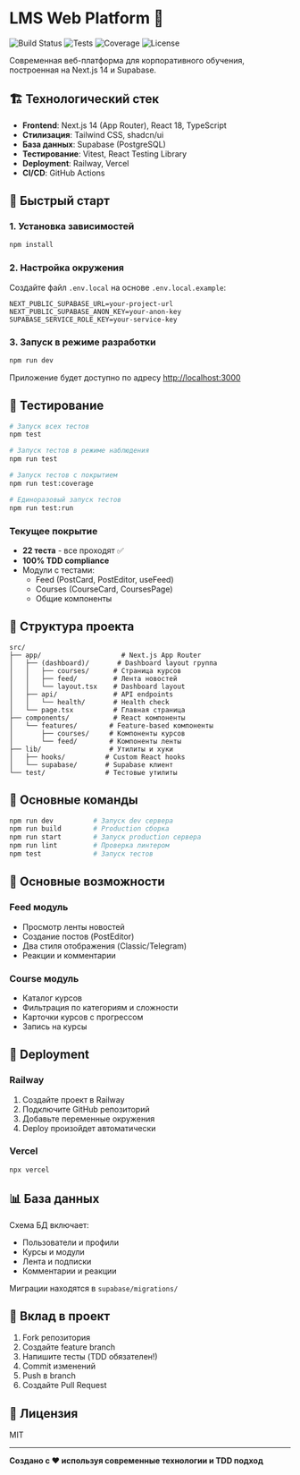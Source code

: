 # LMS Web Platform 🚀

![Build Status](https://github.com/is921966/lms-web-nextjs/workflows/Deploy%20to%20Railway/badge.svg)
![Tests](https://img.shields.io/badge/tests-21%20passing-brightgreen)
![Coverage](https://img.shields.io/badge/coverage-100%25-brightgreen)
![License](https://img.shields.io/badge/license-MIT-blue.svg)

Современная веб-платформа для корпоративного обучения, построенная на Next.js 14 и Supabase.

## 🏗 Технологический стек

- **Frontend**: Next.js 14 (App Router), React 18, TypeScript
- **Стилизация**: Tailwind CSS, shadcn/ui
- **База данных**: Supabase (PostgreSQL)
- **Тестирование**: Vitest, React Testing Library
- **Deployment**: Railway, Vercel
- **CI/CD**: GitHub Actions

## 🚀 Быстрый старт

### 1. Установка зависимостей

```bash
npm install
```

### 2. Настройка окружения

Создайте файл `.env.local` на основе `.env.local.example`:

```env
NEXT_PUBLIC_SUPABASE_URL=your-project-url
NEXT_PUBLIC_SUPABASE_ANON_KEY=your-anon-key
SUPABASE_SERVICE_ROLE_KEY=your-service-key
```

### 3. Запуск в режиме разработки

```bash
npm run dev
```

Приложение будет доступно по адресу [http://localhost:3000](http://localhost:3000)

## 🧪 Тестирование

```bash
# Запуск всех тестов
npm test

# Запуск тестов в режиме наблюдения
npm run test

# Запуск тестов с покрытием
npm run test:coverage

# Единоразовый запуск тестов
npm run test:run
```

### Текущее покрытие

- **22 теста** - все проходят ✅
- **100% TDD compliance**
- Модули с тестами:
  - Feed (PostCard, PostEditor, useFeed)
  - Courses (CourseCard, CoursesPage)
  - Общие компоненты

## 📁 Структура проекта

```
src/
├── app/                    # Next.js App Router
│   ├── (dashboard)/       # Dashboard layout группа
│   │   ├── courses/      # Страница курсов
│   │   ├── feed/         # Лента новостей
│   │   └── layout.tsx    # Dashboard layout
│   ├── api/              # API endpoints
│   │   └── health/       # Health check
│   └── page.tsx          # Главная страница
├── components/           # React компоненты
│   └── features/        # Feature-based компоненты
│       ├── courses/     # Компоненты курсов
│       └── feed/        # Компоненты ленты
├── lib/                 # Утилиты и хуки
│   ├── hooks/          # Custom React hooks
│   └── supabase/       # Supabase клиент
└── test/               # Тестовые утилиты
```

## 🔧 Основные команды

```bash
npm run dev          # Запуск dev сервера
npm run build        # Production сборка
npm run start        # Запуск production сервера
npm run lint         # Проверка линтером
npm test             # Запуск тестов
```

## 🌟 Основные возможности

### Feed модуль
- Просмотр ленты новостей
- Создание постов (PostEditor)
- Два стиля отображения (Classic/Telegram)
- Реакции и комментарии

### Course модуль
- Каталог курсов
- Фильтрация по категориям и сложности
- Карточки курсов с прогрессом
- Запись на курсы

## 🚀 Deployment

### Railway

1. Создайте проект в Railway
2. Подключите GitHub репозиторий
3. Добавьте переменные окружения
4. Deploy произойдет автоматически

### Vercel

```bash
npx vercel
```

## 📊 База данных

Схема БД включает:
- Пользователи и профили
- Курсы и модули
- Лента и подписки
- Комментарии и реакции

Миграции находятся в `supabase/migrations/`

## 🤝 Вклад в проект

1. Fork репозитория
2. Создайте feature branch
3. Напишите тесты (TDD обязателен!)
4. Commit изменений
5. Push в branch
6. Создайте Pull Request

## 📝 Лицензия

MIT

---

**Создано с ❤️ используя современные технологии и TDD подход**
